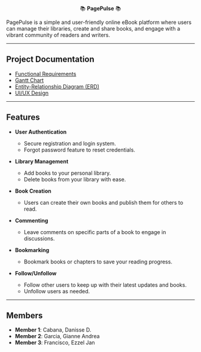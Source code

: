 <p align="center">  
  📚 <strong>PagePulse</strong> 📚  
</p>  

PagePulse is a simple and user-friendly online eBook platform where users can manage their libraries, create and share books, and engage with a vibrant community of readers and writers.  

---  

## Project Documentation  

- [Functional Requirements](https://docs.google.com/document/d/1kCOF8eaMmoPbc_Flg5Wyz1586ZgGdN8v/edit?usp=drive_link&ouid=106838395546630797936&rtpof=true&sd=true) 
- [Gantt Chart](https://cebuinstituteoftechnology-my.sharepoint.com/:x:/r/personal/danisse_cabana_cit_edu/_layouts/15/Doc.aspx?sourcedoc=%7B24263AC0-B7D5-42D5-BA7F-000ED30C46B8%7D&file=Gantt%20Chart.xlsx&fromShare=true&action=default&mobileredirect=true)  
- [Entity-Relationship Diagram (ERD)](https://lucid.app/lucidchart/9a68a5e4-805f-4e29-aa13-aa46d94d94ab/edit?viewport_loc=-383%2C-595%2C2994%2C1477%2C0_0&invitationId=inv_e5f0e3f7-03e3-4882-8cbc-7e4e31f5d868)  
- [UI/UX Design](https://www.figma.com/design/YhCYsIirxaR18FPDfc6e0b/eBook-System-UI%2FUX?node-id=0-1&t=07dG7OjOCEW0pZph-1)  

---  

## Features  

- **User Authentication**  
  - Secure registration and login system.  
  - Forgot password feature to reset credentials.  

- **Library Management**  
  - Add books to your personal library.  
  - Delete books from your library with ease.  

- **Book Creation**  
  - Users can create their own books and publish them for others to read.  

- **Commenting**  
  - Leave comments on specific parts of a book to engage in discussions.  

- **Bookmarking**  
  - Bookmark books or chapters to save your reading progress.  

- **Follow/Unfollow**  
  - Follow other users to keep up with their latest updates and books.  
  - Unfollow users as needed.  

---

## Members  

- **Member 1**: Cabana, Danisse D.
- **Member 2**: Garcia, Gianne Andrea  
- **Member 3**: Francisco, Ezzel Jan  
